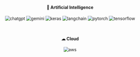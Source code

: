 
<h4 align="center">🤖 Artificial Intelligence</h4>
<p align="center">
   <img align="center" alt="chatgpt" width="auto" src="https://img.shields.io/badge/ChatGPT-74aa9c?style=for-the-badge&logo=openai&logoColor=white" />
   <img align="center" alt="gemini" width="auto" src="https://img.shields.io/badge/Google%20Gemini-8E75B2?style=for-the-badge&logo=googlegemini&logoColor=white" />
   <img align="center" alt="keras" width="auto" src="https://img.shields.io/badge/Keras-FF0000?style=for-the-badge&logo=keras&logoColor=white" />
   <img align="center" alt="langchain" width="auto" src="https://img.shields.io/badge/langchain-1C3C3C?style=for-the-badge&logo=langchain&logoColor=white" />
   <img align="center" alt="pytorch" width="auto" src="https://img.shields.io/badge/PyTorch-EE4C2C?style=for-the-badge&logo=pytorch&logoColor=white" />
   <img align="center" alt="tensorflow" width="auto" src="https://img.shields.io/badge/TensorFlow-FF6F00?style=for-the-badge&logo=tensorflow&logoColor=white" />
</p>
   
<br>

<h4 align="center">☁ Cloud </h4>
<p align="center">
   <img align="center" alt="aws" width="auto" src="https://img.shields.io/badge/Amazon_AWS-FF9900?style=for-the-badge&logo=amazonaws&logoColor=white" />
</p>
   
<br>
   
